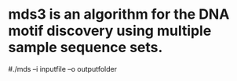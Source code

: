 # mds3 is an algorithm for the DNA motif discovery using multiple sample sequence sets.
#./mds –i inputfile –o outputfolder

